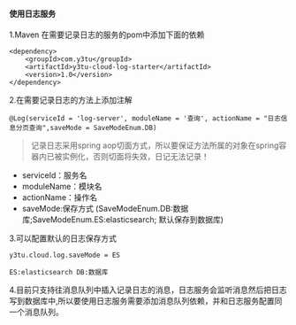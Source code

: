 #### 使用日志服务
1.Maven
在需要记录日志的服务的pom中添加下面的依赖
```
<dependency>
    <groupId>com.y3tu</groupId>
    <artifactId>y3tu-cloud-log-starter</artifactId>
    <version>1.0</version>
</dependency>
```
2.在需要记录日志的方法上添加注解
```
@Log(serviceId = 'log-server', moduleName = '查询', actionName = "日志信息分页查询",saveMode = SaveModeEnum.DB)
```
> 记录日志采用spring aop切面方式，所以要保证方法所属的对象在spring容器内已被实例化，否则切面将失效，日记无法记录！

* serviceId：服务名
* moduleName：模块名
* actionName：操作名
* saveMode:保存方式 (SaveModeEnum.DB:数据库;SaveModeEnum.ES:elasticsearch;  默认保存到数据库)

3.可以配置默认的日志保存方式
```
y3tu.cloud.log.saveMode = ES 

ES:elasticsearch DB:数据库
```
4.目前只支持往消息队列中插入记录日志的消息，日志服务会监听消息然后把日志写到数据库中,所以要使用日志服务需要添加消息队列依赖，并和日志服务配置同一个消息队列。